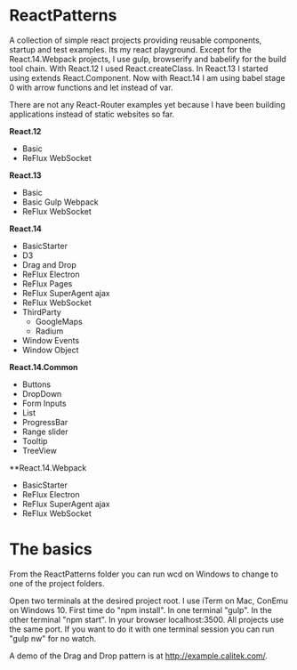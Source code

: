 # ReactPatterns

A collection of simple react projects providing reusable components, startup and test examples. Its my react playground.
Except for the React.14.Webpack projects, I use gulp, browserify and babelify for the build tool chain. With React.12 I used React.createClass.
In React.13 I started using extends React.Component.
Now with React.14 I am using babel stage 0 with arrow functions and let instead of var.

There are not any React-Router examples yet because I have been building applications instead of static websites so far.

**React.12**
*	Basic
*	ReFlux WebSocket

**React.13**
*	Basic
*	Basic Gulp Webpack
*	ReFlux WebSocket

**React.14**
*	BasicStarter
*	D3
*	Drag and Drop
*	ReFlux Electron
*	ReFlux Pages
*	ReFlux SuperAgent ajax
*	ReFlux WebSocket
*	ThirdParty
	*	GoogleMaps
	*	Radium
*	Window Events
*	Window Object

**React.14.Common**
*	Buttons
*	DropDown
*	Form Inputs
*	List
*	ProgressBar
*	Range slider
*	Tooltip
*	TreeView

**React.14.Webpack
*	BasicStarter
*	ReFlux Electron
*	ReFlux SuperAgent ajax
*	ReFlux WebSocket

# The basics

From the ReactPatterns folder you can run wcd on Windows to change to one of the project folders.

Open two terminals at the desired project root. I use iTerm on Mac, ConEmu on Windows 10. First time do "npm install". In one terminal "gulp". In the other terminal "npm start". In your browser localhost:3500. All projects use the same port. If you want to do it with one terminal session you can run "gulp nw" for no watch.


A demo of the Drag and Drop pattern is at http://example.calitek.com/.

